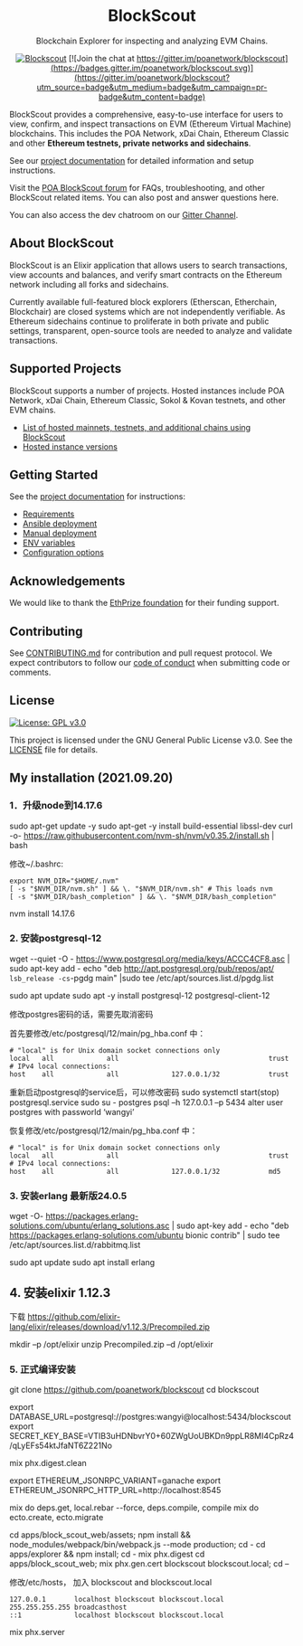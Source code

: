<h1 align="center">BlockScout</h1>
<p align="center">Blockchain Explorer for inspecting and analyzing EVM Chains.</p>
<div align="center">

[![Blockscout](https://github.com/blockscout/blockscout/workflows/Blockscout/badge.svg?branch=master)](https://github.com/blockscout/blockscout/actions) [![Join the chat at https://gitter.im/poanetwork/blockscout](https://badges.gitter.im/poanetwork/blockscout.svg)](https://gitter.im/poanetwork/blockscout?utm_source=badge&utm_medium=badge&utm_campaign=pr-badge&utm_content=badge)

</div>

BlockScout provides a comprehensive, easy-to-use interface for users to view, confirm, and inspect transactions on EVM (Ethereum Virtual Machine) blockchains. This includes the POA Network, xDai Chain, Ethereum Classic and other **Ethereum testnets, private networks and sidechains**.

See our [project documentation](https://docs.blockscout.com/) for detailed information and setup instructions.

Visit the [POA BlockScout forum](https://forum.poa.network/c/blockscout) for FAQs, troubleshooting, and other BlockScout related items. You can also post and answer questions here.

You can also access the dev chatroom on our [Gitter Channel](https://gitter.im/poanetwork/blockscout).

## About BlockScout

BlockScout is an Elixir application that allows users to search transactions, view accounts and balances, and verify smart contracts on the Ethereum network including all forks and sidechains.

Currently available full-featured block explorers (Etherscan, Etherchain, Blockchair) are closed systems which are not independently verifiable.  As Ethereum sidechains continue to proliferate in both private and public settings, transparent, open-source tools are needed to analyze and validate transactions.

## Supported Projects

BlockScout supports a number of projects. Hosted instances include POA Network, xDai Chain, Ethereum Classic, Sokol & Kovan testnets, and other EVM chains. 

- [List of hosted mainnets, testnets, and additional chains using BlockScout](https://docs.blockscout.com/for-projects/supported-projects)
- [Hosted instance versions](https://docs.blockscout.com/about/use-cases/hosted-blockscout)


## Getting Started

See the [project documentation](https://docs.blockscout.com/) for instructions:
- [Requirements](https://docs.blockscout.com/for-developers/information-and-settings/requirements)
- [Ansible deployment](https://docs.blockscout.com/for-developers/ansible-deployment)
- [Manual deployment](https://docs.blockscout.com/for-developers/manual-deployment)
- [ENV variables](https://docs.blockscout.com/for-developers/information-and-settings/env-variables)
- [Configuration options](https://docs.blockscout.com/for-developers/configuration-options)


## Acknowledgements

We would like to thank the [EthPrize foundation](http://ethprize.io/) for their funding support.

## Contributing

See [CONTRIBUTING.md](CONTRIBUTING.md) for contribution and pull request protocol. We expect contributors to follow our [code of conduct](CODE_OF_CONDUCT.md) when submitting code or comments.

## License

[![License: GPL v3.0](https://img.shields.io/badge/License-GPL%20v3-blue.svg)](https://www.gnu.org/licenses/gpl-3.0)

This project is licensed under the GNU General Public License v3.0. See the [LICENSE](LICENSE) file for details.

## My installation (2021.09.20)

### 1．升级node到14.17.6

sudo apt-get update -y
sudo apt-get -y install build-essential libssl-dev
curl -o- https://raw.githubusercontent.com/nvm-sh/nvm/v0.35.2/install.sh | bash

修改~/.bashrc:
```
export NVM_DIR="$HOME/.nvm"
[ -s "$NVM_DIR/nvm.sh" ] && \. "$NVM_DIR/nvm.sh" # This loads nvm
[ -s "$NVM_DIR/bash_completion" ] && \. "$NVM_DIR/bash_completion" 
```
nvm install 14.17.6

### 2. 安装postgresql-12

wget --quiet -O - https://www.postgresql.org/media/keys/ACCC4CF8.asc | sudo apt-key add -
echo "deb http://apt.postgresql.org/pub/repos/apt/ `lsb_release -cs`-pgdg main" |sudo tee  /etc/apt/sources.list.d/pgdg.list

sudo apt update
sudo apt -y install postgresql-12 postgresql-client-12

修改postgres密码的话，需要先取消密码

首先要修改/etc/postgresql/12/main/pg_hba.conf 中：
```
# "local" is for Unix domain socket connections only
local   all             all                                     trust
# IPv4 local connections:
host    all             all             127.0.0.1/32            trust
```
重新启动postgresql的service后，可以修改密码
sudo systemctl start(stop) postgresql.service
sudo su - postgres
psql –h 127.0.0.1 –p 5434
alter user postgres with passworld ‘wangyi’

恢复修改/etc/postgresql/12/main/pg_hba.conf 中：
```
# "local" is for Unix domain socket connections only
local   all             all                                     trust
# IPv4 local connections:
host    all             all             127.0.0.1/32            md5
```
### 3. 安装erlang 最新版24.0.5

wget -O- https://packages.erlang-solutions.com/ubuntu/erlang_solutions.asc | sudo apt-key add -
echo "deb https://packages.erlang-solutions.com/ubuntu bionic contrib" | sudo tee /etc/apt/sources.list.d/rabbitmq.list

sudo apt update
sudo apt install erlang

## 4. 安装elixir 1.12.3

下载 https://github.com/elixir-lang/elixir/releases/download/v1.12.3/Precompiled.zip

mkdir –p /opt/elixir
unzip Precompiled.zip –d /opt/elixir

### 5. 正式编译安装

git clone https://github.com/poanetwork/blockscout
cd blockscout

export DATABASE_URL=postgresql://postgres:wangyi@localhost:5434/blockscout
export SECRET_KEY_BASE=VTIB3uHDNbvrY0+60ZWgUoUBKDn9ppLR8MI4CpRz4/qLyEFs54ktJfaNT6Z221No

mix phx.digest.clean

export ETHEREUM_JSONRPC_VARIANT=ganache
export ETHEREUM_JSONRPC_HTTP_URL=http://localhost:8545

mix do deps.get, local.rebar --force, deps.compile, compile
mix do ecto.create, ecto.migrate

cd apps/block_scout_web/assets; npm install && node_modules/webpack/bin/webpack.js --mode production; cd -
cd apps/explorer && npm install; cd -
mix phx.digest
cd apps/block_scout_web; mix phx.gen.cert blockscout blockscout.local; cd –

修改/etc/hosts， 加入 blockscout and blockscout.local 
```
127.0.0.1       localhost blockscout blockscout.local
255.255.255.255 broadcasthost
::1             localhost blockscout blockscout.local
```
mix phx.server



